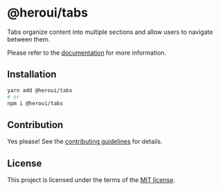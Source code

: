 # @heroui/tabs

Tabs organize content into multiple sections and allow users to navigate between them.

Please refer to the [documentation](https://heroui.com/docs/components/tabs) for more information.

## Installation

```sh
yarn add @heroui/tabs
# or
npm i @heroui/tabs
```

## Contribution

Yes please! See the
[contributing guidelines](https://github.com/frontio-ai/heroui/blob/master/CONTRIBUTING.md)
for details.

## License

This project is licensed under the terms of the
[MIT license](https://github.com/frontio-ai/heroui/blob/master/LICENSE).
